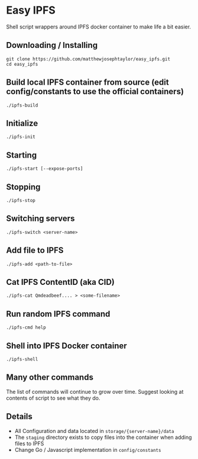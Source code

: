 # Easy IPFS

Shell script wrappers around IPFS docker container to make life a bit easier.

## Downloading / Installing

```
git clone https://github.com/matthewjosephtaylor/easy_ipfs.git
cd easy_ipfs
```

## Build local IPFS container from source (edit config/constants to use the official containers)

```
./ipfs-build
```

## Initialize

```
./ipfs-init
```

## Starting

```
./ipfs-start [--expose-ports]
```

## Stopping

```
./ipfs-stop
```

## Switching servers

```
./ipfs-switch <server-name>
```

## Add file to IPFS

```
./ipfs-add <path-to-file>
```

## Cat IPFS ContentID (aka CID)

```
./ipfs-cat Qmdeadbeef.... > <some-filename>
```

## Run random IPFS command

```
./ipfs-cmd help
```

## Shell into IPFS Docker container

```
./ipfs-shell
```

## Many other commands

The list of commands will continue to grow over time. Suggest looking at contents of script to see what they do.

## Details

- All Configuration and data located in `storage/{server-name}/data`
- The `staging` directory exists to copy files into the container when adding files to IPFS
- Change Go / Javascript implementation in `config/constants`
